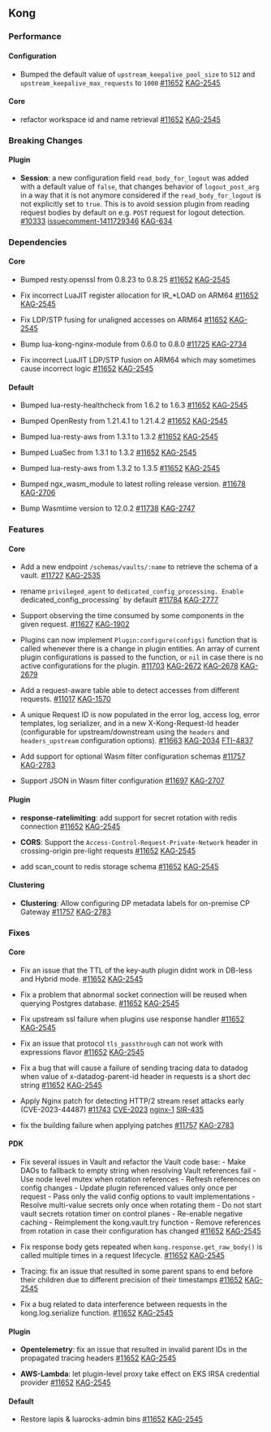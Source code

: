 ## Kong


### Performance
#### Configuration

- Bumped the default value of `upstream_keepalive_pool_size` to `512` and `upstream_keepalive_max_requests` to `1000`
 [#11652](https://github.com/Kong/kong/issues/11652)
 [KAG-2545](https://konghq.atlassian.net/browse/KAG-2545)
#### Core

- refactor workspace id and name retrieval
 [#11652](https://github.com/Kong/kong/issues/11652)
 [KAG-2545](https://konghq.atlassian.net/browse/KAG-2545)

### Breaking Changes
#### Plugin

- **Session**: a new configuration field `read_body_for_logout` was added with a default value of `false`, that changes behavior of `logout_post_arg` in a way that it is not anymore considered if the `read_body_for_logout` is not explicitly set to `true`. This is to avoid session plugin from reading request bodies by default on e.g. `POST` request for logout detection.
 [#10333](https://github.com/Kong/kong/issues/10333)
 [issuecomment-1411729346](https://konghq.atlassian.net/browse/issuecomment-1411729346) [KAG-634](https://konghq.atlassian.net/browse/KAG-634)


### Dependencies
#### Core

- Bumped resty.openssl from 0.8.23 to 0.8.25
 [#11652](https://github.com/Kong/kong/issues/11652)
 [KAG-2545](https://konghq.atlassian.net/browse/KAG-2545)

- Fix incorrect LuaJIT register allocation for IR_*LOAD on ARM64
 [#11652](https://github.com/Kong/kong/issues/11652)
 [KAG-2545](https://konghq.atlassian.net/browse/KAG-2545)

- Fix LDP/STP fusing for unaligned accesses on ARM64
 [#11652](https://github.com/Kong/kong/issues/11652)
 [KAG-2545](https://konghq.atlassian.net/browse/KAG-2545)

- Bump lua-kong-nginx-module from 0.6.0 to 0.8.0
 [#11725](https://github.com/Kong/kong/issues/11725)
 [KAG-2734](https://konghq.atlassian.net/browse/KAG-2734)

- Fix incorrect LuaJIT LDP/STP fusion on ARM64 which may sometimes cause incorrect logic
 [#11652](https://github.com/Kong/kong/issues/11652)
 [KAG-2545](https://konghq.atlassian.net/browse/KAG-2545)
#### Default

- Bumped lua-resty-healthcheck from 1.6.2 to 1.6.3
 [#11652](https://github.com/Kong/kong/issues/11652)
 [KAG-2545](https://konghq.atlassian.net/browse/KAG-2545)

- Bumped OpenResty from 1.21.4.1 to 1.21.4.2
 [#11652](https://github.com/Kong/kong/issues/11652)
 [KAG-2545](https://konghq.atlassian.net/browse/KAG-2545)

- Bumped lua-resty-aws from 1.3.1 to 1.3.2
 [#11652](https://github.com/Kong/kong/issues/11652)
 [KAG-2545](https://konghq.atlassian.net/browse/KAG-2545)

- Bumped LuaSec from 1.3.1 to 1.3.2
 [#11652](https://github.com/Kong/kong/issues/11652)
 [KAG-2545](https://konghq.atlassian.net/browse/KAG-2545)

- Bumped lua-resty-aws from 1.3.2 to 1.3.5
 [#11652](https://github.com/Kong/kong/issues/11652)
 [KAG-2545](https://konghq.atlassian.net/browse/KAG-2545)

- Bumped ngx_wasm_module to latest rolling release version.
 [#11678](https://github.com/Kong/kong/issues/11678)
 [KAG-2706](https://konghq.atlassian.net/browse/KAG-2706)

- Bump Wasmtime version to 12.0.2
 [#11738](https://github.com/Kong/kong/issues/11738)
 [KAG-2747](https://konghq.atlassian.net/browse/KAG-2747)

### Features
#### Core

- Add a new endpoint `/schemas/vaults/:name` to retrieve the schema of a vault.
 [#11727](https://github.com/Kong/kong/issues/11727)
 [KAG-2535](https://konghq.atlassian.net/browse/KAG-2535)

- rename `privileged_agent` to `dedicated_config_processing. Enable `dedicated_config_processing` by default
 [#11784](https://github.com/Kong/kong/issues/11784)
 [KAG-2777](https://konghq.atlassian.net/browse/KAG-2777)

- Support observing the time consumed by some components in the given request.
 [#11627](https://github.com/Kong/kong/issues/11627)
 [KAG-1902](https://konghq.atlassian.net/browse/KAG-1902)

- Plugins can now implement `Plugin:configure(configs)` function that is called whenever there is a change in plugin entities. An array of current plugin configurations is passed to the function, or `nil` in case there is no active configurations for the plugin.
 [#11703](https://github.com/Kong/kong/issues/11703)
 [KAG-2672](https://konghq.atlassian.net/browse/KAG-2672) [KAG-2678](https://konghq.atlassian.net/browse/KAG-2678) [KAG-2679](https://konghq.atlassian.net/browse/KAG-2679)

- Add a request-aware table able to detect accesses from different requests.
 [#11017](https://github.com/Kong/kong/issues/11017)
 [KAG-1570](https://konghq.atlassian.net/browse/KAG-1570)

- A unique Request ID is now populated in the error log, access log, error templates, log serializer, and in a new X-Kong-Request-Id header (configurable for upstream/downstream using the `headers` and `headers_upstream` configuration options).
 [#11663](https://github.com/Kong/kong/issues/11663)
 [KAG-2034](https://konghq.atlassian.net/browse/KAG-2034) [FTI-4837](https://konghq.atlassian.net/browse/FTI-4837)

- Add support for optional Wasm filter configuration schemas
 [#11757](https://github.com/Kong/kong/issues/11757)
 [KAG-2783](https://konghq.atlassian.net/browse/KAG-2783)

- Support JSON in Wasm filter configuration
 [#11697](https://github.com/Kong/kong/issues/11697)
 [KAG-2707](https://konghq.atlassian.net/browse/KAG-2707)
#### Plugin

- **response-ratelimiting**: add support for secret rotation with redis connection
 [#11652](https://github.com/Kong/kong/issues/11652)
 [KAG-2545](https://konghq.atlassian.net/browse/KAG-2545)

- **CORS**: Support the `Access-Control-Request-Private-Network` header in crossing-origin pre-light requests
 [#11652](https://github.com/Kong/kong/issues/11652)
 [KAG-2545](https://konghq.atlassian.net/browse/KAG-2545)

- add scan_count to redis storage schema
 [#11652](https://github.com/Kong/kong/issues/11652)
 [KAG-2545](https://konghq.atlassian.net/browse/KAG-2545)
#### Clustering

- **Clustering**: Allow configuring DP metadata labels for on-premise CP Gateway
 [#11757](https://github.com/Kong/kong/issues/11757)
 [KAG-2783](https://konghq.atlassian.net/browse/KAG-2783)

### Fixes
#### Core

- Fix an issue that the TTL of the key-auth plugin didnt work in DB-less and Hybrid mode.
 [#11652](https://github.com/Kong/kong/issues/11652)
 [KAG-2545](https://konghq.atlassian.net/browse/KAG-2545)

- Fix a problem that abnormal socket connection will be reused when querying Postgres database.
 [#11652](https://github.com/Kong/kong/issues/11652)
 [KAG-2545](https://konghq.atlassian.net/browse/KAG-2545)

- Fix upstream ssl failure when plugins use response handler
 [#11652](https://github.com/Kong/kong/issues/11652)
 [KAG-2545](https://konghq.atlassian.net/browse/KAG-2545)

- Fix an issue that protocol `tls_passthrough` can not work with expressions flavor
 [#11652](https://github.com/Kong/kong/issues/11652)
 [KAG-2545](https://konghq.atlassian.net/browse/KAG-2545)

- Fix a bug that will cause a failure of sending tracing data to datadog when value of x-datadog-parent-id header in requests is a short dec string
 [#11652](https://github.com/Kong/kong/issues/11652)
 [KAG-2545](https://konghq.atlassian.net/browse/KAG-2545)

- Apply Nginx patch for detecting HTTP/2 stream reset attacks early (CVE-2023-44487)
 [#11743](https://github.com/Kong/kong/issues/11743)
 [CVE-2023](https://konghq.atlassian.net/browse/CVE-2023) [nginx-1](https://konghq.atlassian.net/browse/nginx-1) [SIR-435](https://konghq.atlassian.net/browse/SIR-435)

- fix the building failure when applying patches
 [#11757](https://github.com/Kong/kong/issues/11757)
 [KAG-2783](https://konghq.atlassian.net/browse/KAG-2783)
#### PDK

- Fix several issues in Vault and refactor the Vault code base: - Make DAOs to fallback to empty string when resolving Vault references fail - Use node level mutex when rotation references  - Refresh references on config changes - Update plugin referenced values only once per request - Pass only the valid config options to vault implementations - Resolve multi-value secrets only once when rotating them - Do not start vault secrets rotation timer on control planes - Re-enable negative caching - Reimplement the kong.vault.try function - Remove references from rotation in case their configuration has changed
 [#11652](https://github.com/Kong/kong/issues/11652)
 [KAG-2545](https://konghq.atlassian.net/browse/KAG-2545)

- Fix response body gets repeated when `kong.response.get_raw_body()` is called multiple times in a request lifecycle.
 [#11652](https://github.com/Kong/kong/issues/11652)
 [KAG-2545](https://konghq.atlassian.net/browse/KAG-2545)

- Tracing: fix an issue that resulted in some parent spans to end before their children due to different precision of their timestamps
 [#11652](https://github.com/Kong/kong/issues/11652)
 [KAG-2545](https://konghq.atlassian.net/browse/KAG-2545)

- Fix a bug related to data interference between requests in the kong.log.serialize function.
 [#11652](https://github.com/Kong/kong/issues/11652)
 [KAG-2545](https://konghq.atlassian.net/browse/KAG-2545)
#### Plugin

- **Opentelemetry**: fix an issue that resulted in invalid parent IDs in the propagated tracing headers
 [#11652](https://github.com/Kong/kong/issues/11652)
 [KAG-2545](https://konghq.atlassian.net/browse/KAG-2545)

- **AWS-Lambda**: let plugin-level proxy take effect on EKS IRSA credential provider
 [#11652](https://github.com/Kong/kong/issues/11652)
 [KAG-2545](https://konghq.atlassian.net/browse/KAG-2545)
#### Default

- Restore lapis & luarocks-admin bins
 [#11652](https://github.com/Kong/kong/issues/11652)
 [KAG-2545](https://konghq.atlassian.net/browse/KAG-2545)
